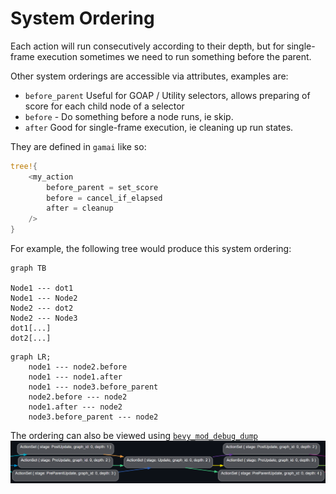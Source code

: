 # System Ordering

Each action will run consecutively according to their depth, but for single-frame execution sometimes we need to run something before the parent.

Other system orderings are accessible via attributes, examples are:
- `before_parent` Useful for GOAP / Utility selectors, allows preparing of score for each child node of a selector
- `before` - Do something before a node runs, ie skip.
- `after` Good for single-frame execution, ie cleaning up run states.

They are defined in `gamai` like so:
```rs
tree!{
	<my_action
		before_parent = set_score
		before = cancel_if_elapsed
		after = cleanup
	/>
}
```

For example, the following tree would produce this system ordering:

```mermaid
graph TB

Node1 --- dot1
Node1 --- Node2
Node2 --- dot2
Node2 --- Node3
dot1[...]
dot2[...]
```
```mermaid
graph LR;
	node1 --- node2.before 
	node1 --- node1.after 
	node1 --- node3.before_parent 
	node2.before --- node2
	node1.after --- node2
	node3.before_parent --- node2
```

The ordering can also be viewed using [`bevy_mod_debug_dump`](https://crates.io/crates/bevy_mod_debugdump)
![system ordering](../gamai/images/system-ordering.png)